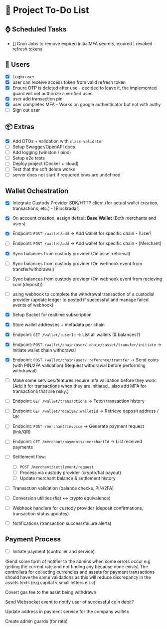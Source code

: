 # 📌 Project To-Do List

## ⌚️ Scheduled Tasks

- [] Cron Jobs to remove expired initialMFA secrets, expired | revoked refresh tokens

## 👤 Users

- [x] Login user
- [x] user can receive access token from valid refresh token
- [x] Ensure OTP is deleted after use - decided to leave it, the implemented guard will not authorize a verified user.
- [x] user add transaction pin
- [x] user completes MFA - Works on google authenticator but not with authy
- [ ] Sign out user

## 📦 Extras

- [x] Add DTOs + validation with `class-validator`
- [ ] Setup Swagger/OpenAPI docs
- [ ] Add logging (winston / pino)
- [ ] Setup e2e tests
- [ ] Deploy project (Docker + cloud)
- [ ] Test that the soft delete works
- [ ] server does not start if requored envs are undefined

## Wallet Ochestration

- [x] Integrate Custody Provider SDK/HTTP client (for actual wallet creation, transactions, etc.) - [Blockradar]

- [x] On account creation, assign default **Base Wallet** (Both merchants and users)

- [x] Endpoint: `POST /wallet/add` → Add wallet for specific chain - [User]
- [ ] Endpoint: `POST /wallet/add` → Add wallet for specific chain - [Merchant]

- [x] Sync balances from custody provider (On asset retrieval)

- [ ] Sync balances from custody provider (On webhook event from transfer/withdrawal)
- [ ] Sync balances from custody provider (On webhook event from recieving coin (deposit))

- [ ] using webhook to complete the withdrawal transaction of a custodial provider (update ledger to posted if successful and manage failed events of webhook)

- [x] Setup Socket for realtime subscription
- [x] Store wallet addresses + metadata per chain

- [x] Endpoint: `GET /wallet/:userId` → List all wallets (& balances?)

- [x] Endpoint: `POST /wallet/chain/user/:chain/:asset/transfer/initiate` → Initiate wallet chain withdrawal
- [x] Endpoint: `POST /wallet/chain/user/:reference/transfer` → Send coins (with PIN/2FA validation) (Request withdrawal before performing withdrawal)

- [ ] Make some services/features require mfa validation before they work. (Add it for transactions when they are initiated.. also add MFA for transactions that are risky.)

- [ ] Endpoint: `GET /wallet/transactions` → Fetch transaction history
- [ ] Endpoint: `GET /wallet/receive/:walletId` → Retrieve deposit address / QR

- [ ] Endpoint: `POST /merchant/invoice` → Generate payment request (link/QR)
- [ ] Endpoint: `GET /merchant/payments/:merchantId` → List received payments

- [ ] Settlement flow:
  - [ ] `POST /merchant/settlement/request`
  - [ ] Process via custody provider (crypto/fiat payout)
  - [ ] Update merchant balance & settlement history
- [ ] Transaction validation (balance checks, PIN/2FA)
- [ ] Conversion utilities (fiat ↔ crypto equivalence)
- [ ] Webhook handlers for custody provider (deposit confirmations, transaction status updates)
- [ ] Notifications (transaction success/failure alerts)

## Payment Process

- [ ] Initiate payment (controller and service)

(Send some form of notifier to the admins when some errors occur e.g getting the current rate and not finding any because none exists)
The controllers for collecting currencies and assets for payment transactions should have the same validations as this will reduce discrepancy in the assets texts (e.g capital v small letters e.t.c)

Covert gas fee to the asset being withdrawn

Send Websocket event to notify user of successful coin debit?

Update address in payment service for the company wallets

Create admin guards (for rate)

<!-- Ledger Enteries Withfrawal has an entry for fee that was debited, we later transform the equivalent deducted from the user's asset back to the denominator that was debited from us and return it to the asset pool (document that too) -->

<!-- Loophole - Checking balance at every stage of transaction and Consistency - Since we can't make transactional queries. we. find another option (Esp for internal transactions)-->

<!-- 011 is statically used... remove before production -->

<!-- Used NG statically in external wallet monitoring -->
